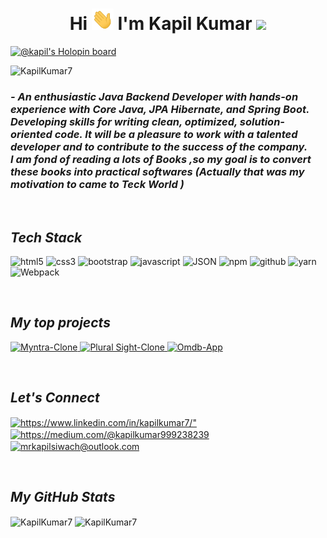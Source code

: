 <!----------------------------------- Heading Section ------------------------------------>
<h1 align="center">
    Hi
    <img src="https://raw.githubusercontent.com/ABSphreak/ABSphreak/master/gifs/Hi.gif" width="35">
    I'm Kapil Kumar
    <img src="https://camo.githubusercontent.com/d3359cb00ab0b5ed8f2e1fe3fceb4fbaf3b614340f8c0db99c17b9f50b351770/68747470733a2f2f656d6f6a69732e736c61636b6d6f6a69732e636f6d2f656d6f6a69732f696d616765732f313533313834393433302f343234362f626c6f622d73756e676c61737365732e6769663f31353331383439343330" width="35">
</h1>

[![@kapil's Holopin board](https://holopin.me/kapil)](https://holopin.io/@kapil)
<p align="left"> <img src="https://komarev.com/ghpvc/?username=KapilKumar7&label=Profile%20views&color=0e75b6&style=flat" alt="KapilKumar7" /> </p>



<!----------------------------------- About Section ------------------------------------>

<h3>
    <i>- An enthusiastic Java Backend Developer with hands-on experience with Core
Java, JPA Hibernate, and Spring Boot. Developing skills for writing clean,
optimized, solution-oriented code. It will be a pleasure to work with a talented
developer and to contribute to the success of the company. <br> I am fond of reading a lots of Books ,so my goal is to convert these books into practical softwares (Actually that was my motivation to came to Teck World )  </i>
</h3>
<br>
<!----------------------------------- Profile View Section ------------------------------------>

<!----------------------------------- Tech Stack Section ------------------------------------>

<h2><i>Tech Stack</i></h2>

<p>
    <img src="https://img.shields.io/badge/HTML5-E34F26?style=for-the-badge&logo=html5&logoColor=white" alt="html5" />
    <img src="https://img.shields.io/badge/CSS3-1572B6?style=for-the-badge&logo=css3&logoColor=white" alt="css3" />
    <img src="https://img.shields.io/badge/Bootstrap-563D7C?style=for-the-badge&logo=bootstrap&logoColor=white" alt="bootstrap" />  
    <img src="https://img.shields.io/badge/JavaScript-323330?style=for-the-badge&logo=javascript&logoColor=F7DF1E" alt="javascript" />
     <img src="https://img.shields.io/badge/json-5E5C5C?style=for-the-badge&logo=json&logoColor=Pink" alt="JSON" />    
    <img src="https://img.shields.io/badge/npm-CB3837?style=for-the-badge&logo=npm&logoColor=white" alt="npm" />
    <img src="https://img.shields.io/badge/GitHub-100000?style=for-the-badge&logo=github&logoColor=white" alt="github" />
    <img src="https://img.shields.io/badge/Yarn-2C8EBB?style=for-the-badge&logo=yarn&logoColor=white"alt="yarn"/>
    <img src="https://img.shields.io/badge/Webpack-8DD6F9?style=for-the-badge&logo=Webpack&logoColor=white"alt="Webpack"/>
    <img src="https://img.shields.io/badge/Java-ED8B00?style=for-the-badge&logo=java&logoColor=white"alt=""/>
    <img src="https://img.shields.io/badge/Python-FFD43B?style=for-the-badge&logo=python&logoColor=blue"alt=""/>   
    <img src="https://img.shields.io/badge/Spring-6DB33F?style=for-the-badge&logo=spring&logoColor=white"alt=""/> 
    <img src="https://img.shields.io/badge/Spring_Boot-F2F4F9?style=for-the-badge&logo=spring-boot"alt=""/>
    <img src="https://img.shields.io/badge/Solidity-e6e6e6?style=for-the-badge&logo=solidity&logoColor=black"alt=""/> 
    <img src="https://img.shields.io/badge/web3.js-F16822?style=for-the-badge&logo=web3.js&logoColor=white"alt=""/>
  
</p>
<br>



<!----------------------------------- Project Section ------------------------------------>

<h2><i>My top projects</i></h2>


<p align="left">
    <a href="https://github.com/KapilKumar7/myntra.com-Clone" target="blank">
        <img src="https://img.shields.io/static/v1?style=for-the-badge&message=Myntra Clone&color=f41cb2&logo=Myntra&logoColor=FFFFFF&label=" alt="Myntra-Clone" />
    </a>
    <a href="https://github.com/KapilKumar7/pluralsightclone" target="blank">
        <img src="https://img.shields.io/static/v1?style=for-the-badge&message=Plural Sight-Clone&color=1BB91F&logo=tmux&logoColor=FFFFFF&label=" alt="Plural Sight-Clone" />
    </a>
    <a href="https://github.com/KapilKumar7/omdb_Movies" target="blank">
        <img src="https://img.shields.io/static/v1?style=for-the-badge&message=omdb_Movies App&color=FD3A5C&logo=hotjar&logoColor=FFFFFF&label=" alt="Omdb-App" />
    </a>
    
    
</p>
<br>



<!----------------------------------- Social Media Links Section ------------------------------------>
<!-- <p align="left"> <a href="https://github.com/ryo-ma/github-profile-trophy"><img src="https://github-profile-trophy.vercel.app/?username=KapilKumar7" alt="KapilKumar7" /></a> </p> -->

<h2><i>Let's Connect</i></h2>


<p align="left">
    <a href="https://www.linkedin.com/in/kapilkumar7/">
        <img align="center" src="https://img.shields.io/badge/LinkedIn-0077B5?style=for-the-badge&logo=linkedin&logoColor=white" alt=https://www.linkedin.com/in/kapilkumar7/" />
    </a>
    <a href="https://medium.com/@kapilkumar999238239">
        <img align="center" src="https://img.shields.io/badge/Medium-12100E?style=for-the-badge&logo=medium&logoColor=white" alt="https://medium.com/@kapilkumar999238239" />
    </a>
    </a>
    <a title="mrkapilsiwach@outlook.com" href="mailto:mrkapilsiwach@outlook.com">
        <img align="center" src="https://img.shields.io/badge/Gmail-D14836?style=for-the-badge&logo=gmail&logoColor=white" alt="mrkapilsiwach@outlook.com" />
    </a>
    
    
</p>
<br>



<!----------------------------------- GitHub Stats Section ------------------------------------>

<h2><i>My GitHub Stats</i></h2>

<p>
    <img align="center" src="https://github-readme-stats.vercel.app/api?username=KapilKumar7&show_icons=true&include_all_commits=true&count_private=true&hide=issues,contribs&border_radius=0&locale=en&theme=dark" alt="KapilKumar7" height="139" />
    <img align="center" src="https://github-readme-stats.vercel.app/api/top-langs/?username=KapilKumar7&layout=compact&exclude_repo=Lybrate-Website-Clone-Version-2.0,Lybrate-Website-Clone,Adidas-Clone&hide=Shell&border_radius=0&theme=dark" alt="KapilKumar7" height="139" />
   
</p>
<br>



<!----------------------------------- Top Repository Section ------------------------------------>

    
      
</p>
